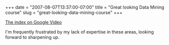 +++
date = "2007-08-07T13:37:00-07:00"
title = "Great looking Data Mining course"
slug = "great-looking-data-mining-course"
+++


[The index on Google Video](http://video.google.com/videosearch?q=Stats+202)

I'm frequently frustrated by my lack of expertise in these areas, looking forward to sharpening up.
